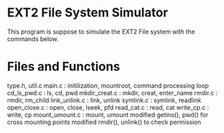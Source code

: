# EXT2 File System Simulator
This program is suppose to simulate the EXT2 File system with the commands below.

# Files and Functions
type.h, util.c
main.c         : initilization, mountroot, command processing loop
cd_ls_pwd.c    : ls, cd, pwd 
mkdir_creat.c  : mkdir, creat, enter_name
rmdir.c        : rmdir, rm_child 
link_unlink.c  : link, unlink
symlink.c      : symlink, readlink
open_close.c   : open, close, lseek, pfd
read_cat.c     : read, cat 
write_cp.c     : write, cp 
mount_umount.c : mount, umount
modified getino(), pwd() for cross mounting points
modified rmdir(), unlink() to check permission
